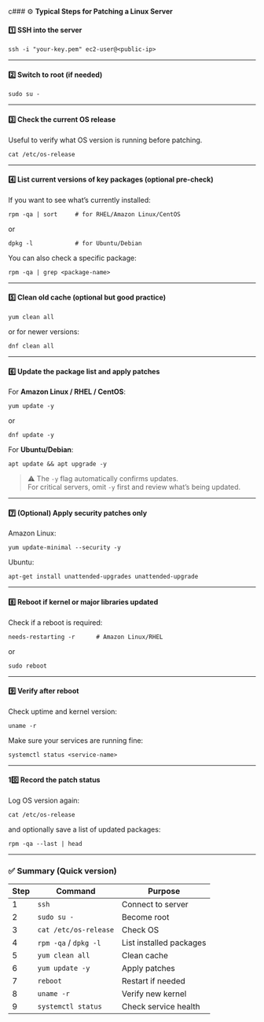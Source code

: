 c### ⚙️ **Typical Steps for Patching a Linux Server**

#### **1️⃣ SSH into the server**

`ssh -i "your-key.pem" ec2-user@<public-ip>`

---

#### **2️⃣ Switch to root (if needed)**

`sudo su -`

---

#### **3️⃣ Check the current OS release**

Useful to verify what OS version is running before patching.

`cat /etc/os-release`

---

#### **4️⃣ List current versions of key packages (optional pre-check)**

If you want to see what’s currently installed:

`rpm -qa | sort     # for RHEL/Amazon Linux/CentOS`

or

`dpkg -l            # for Ubuntu/Debian`

You can also check a specific package:

`rpm -qa | grep <package-name>`

---

#### **5️⃣ Clean old cache (optional but good practice)**

`yum clean all`

or for newer versions:

`dnf clean all`

---

#### **6️⃣ Update the package list and apply patches**

For **Amazon Linux / RHEL / CentOS**:

`yum update -y`

or

`dnf update -y`

For **Ubuntu/Debian**:

`apt update && apt upgrade -y`

> ⚠️ The `-y` flag automatically confirms updates.  
> For critical servers, omit `-y` first and review what’s being updated.

---

#### **7️⃣ (Optional) Apply security patches only**

Amazon Linux:

`yum update-minimal --security -y`

Ubuntu:

`apt-get install unattended-upgrades unattended-upgrade`

---

#### **8️⃣ Reboot if kernel or major libraries updated**

Check if a reboot is required:

`needs-restarting -r      # Amazon Linux/RHEL`

or

`sudo reboot`

---

#### **9️⃣ Verify after reboot**

Check uptime and kernel version:

`uname -r`

Make sure your services are running fine:

`systemctl status <service-name>`

---

#### **10️⃣ Record the patch status**

Log OS version again:

`cat /etc/os-release`

and optionally save a list of updated packages:

`rpm -qa --last | head`

---

### ✅ **Summary (Quick version)**

|Step|Command|Purpose|
|---|---|---|
|1|`ssh`|Connect to server|
|2|`sudo su -`|Become root|
|3|`cat /etc/os-release`|Check OS|
|4|`rpm -qa` / `dpkg -l`|List installed packages|
|5|`yum clean all`|Clean cache|
|6|`yum update -y`|Apply patches|
|7|`reboot`|Restart if needed|
|8|`uname -r`|Verify new kernel|
|9|`systemctl status`|Check service health|